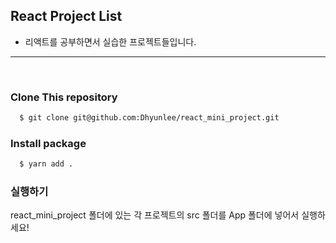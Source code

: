 ## React Project List

- 리액트를 공부하면서 실습한 프로젝트들입니다.

<hr/>  
<br>

### Clone This repository

```bash
  $ git clone git@github.com:Dhyunlee/react_mini_project.git
```

### Install package

```bash
  $ yarn add .
```

### 실행하기

react_mini_project 폴더에 있는 각 프로젝트의 src 폴더를 App 폴더에 넣어서 실행하세요!

